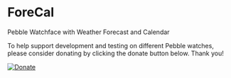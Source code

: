 ForeCal
=======

Pebble Watchface with Weather Forecast and Calendar


To help support development and testing on different Pebble watches, please consider donating by clicking the donate button below. Thank you!

[![Donate](https://img.shields.io/badge/Donate-PayPal-green.svg)](https://www.paypal.com/cgi-bin/webscr?cmd=_donations&business=F9YSYB6SLS83S&lc=US&item_name=SeaPea&item_number=ForeCal&currency_code=USD&bn=PP%2dDonationsBF%3abtn_donate_LG%2egif%3aNonHosted)

